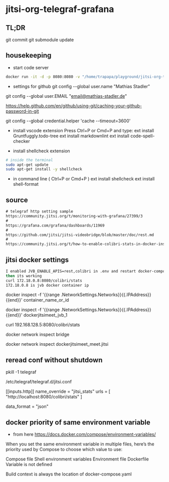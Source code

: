 # jitsi-org-telegraf-grafana

## TL;DR

git commit
git submodule update

## housekeeping

- start code server

```bash
docker run -it -d -p 8080:8080 -v "/home/trapapa/playground/jitsi-org-telegraf-grafana:/home/coder/project" -u "$(id -u):$(id -g)" codercom/code-server:latest --cert
```

- settings for github
git config --global user.name "Mathias Stadler"

git config --global user.EMAIL "email@mathias-stadler.de"

https://help.github.com/en/github/using-git/caching-your-github-password-in-git

git config --global credential.helper 'cache --timeout=3600'

- install vscode extension
Press Ctrl+P or Cmd+P and type:
ext install Gruntfuggly.todo-tree
ext install markdownlint
ext install code-spell-checker

- install shellcheck extension

```bash
# inside the terminal
sudo apt-get update
sudo apt-get install -y shellcheck
```

- in command line ( Ctrl+P or Cmd+P )
ext install shellcheck
ext install shell-format

## source

```txt
# telegraf http setting sample
https://community.jitsi.org/t/monitoring-with-grafana/27399/3
#
https://grafana.com/grafana/dashboards/11969
#
https://github.com/jitsi/jitsi-videobridge/blob/master/doc/rest.md
#
https://community.jitsi.org/t/how-to-enable-colibri-stats-in-docker-installations/20915/6
```

## jitsi docker settings

```bash
I enabled JVB_ENABLE_APIS=rest,colibri in .env and restart docker-compose
then its working
curl 172.18.0.8:8080/colibri/stats
172.18.0.8 is jvb docker container ip
```

docker inspect -f '{{range .NetworkSettings.Networks}}{{.IPAddress}}{{end}}' container_name_or_id

docker inspect -f '{{range .NetworkSettings.Networks}}{{.IPAddress}}{{end}}'  dockerjitsimeet_jvb_1

curl 192.168.128.5:8080/colibri/stats

docker network inspect bridge

docker network inspect dockerjitsimeet_meet.jitsi

## reread conf without shutdown

pkill -1 telegraf

/etc/telegraf/telegraf.d/jitsi.conf

[[inputs.http]]
  name_override = "jitsi_stats"
  urls = [
    "http://localhost:8080/colibri/stats"
  ]

  data_format = "json"

## docker priority of same environment variable

- from here https://docs.docker.com/compose/environment-variables/

When you set the same environment variable in multiple files, here’s the priority used by Compose to choose which value to use:

Compose file
Shell environment variables
Environment file
Dockerfile
Variable is not defined



Build context is always the location of docker-compose.yaml
